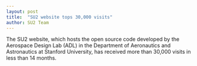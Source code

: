 ```yaml
---
layout: post
title:  "SU2 website tops 30,000 visits"
author: SU2 Team
---
```


The SU2 website, which hosts the open source code
developed by the Aerospace Design Lab (ADL) in the
Department of Aeronautics and Astronautics at
Stanford University, has received more than 30,000
visits in less than 14 months.
